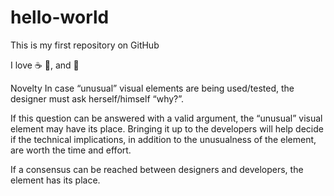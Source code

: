 # hello-world

This is my first repository on GitHub

I love ☕ 🍕, and 💃

Novelty
In case “unusual” visual elements are being used/tested, the designer must ask herself/himself “why?”.

If this question can be answered with a valid argument, the “unusual” visual element may have its place. Bringing it up to the developers will help decide if the technical implications, in addition to the unusualness of the element, are worth the time and effort.

If a consensus can be reached between designers and developers, the element has its place.
